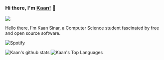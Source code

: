 ### Hi there, I'm [Kaan!](https://kurenet.com) 👋 

![](https://komarev.com/ghpvc/?username=ksinar&color=blue)

Hello there, I'm Kaan Sinar, a Computer Science student fascinated by free and open source software.

[![Spotify](https://novatorem.ksinar.vercel.app/api/spotify)](https://open.spotify.com/user/sr5pakgv4km099mktvql5qc0q)


![Kaan's github stats](https://github-readme-stats.vercel.app/api?username=ksinar&show_icons=true)
![Kaan's Top Languages](https://github-readme-stats.vercel.app/api/top-langs/?username=ksinar&layout=compact)

